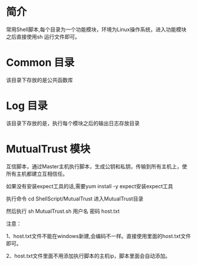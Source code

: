 # 简介

常用Shell脚本,每个目录为一个功能模块，环境为Linux操作系统，进入功能模块之后直接使用sh 运行文件即可。

# Common 目录

该目录下存放的是公共函数库

# Log 目录

该目录下存放的是，执行每个模块之后的输出日志存放目录

# MutualTrust 模块

互信脚本，通过Master主机执行脚本，生成公钥和私钥，传输到所有主机上，使所有主机都建立互相信任。

如果没有安装expect工具的话,需要yum install -y expect安装expect工具

执行命令 cd ShellScript/MutualTrust 进入MutualTrust目录

然后执行 sh MutualTrust.sh 用户名 密码 host.txt

注意：

1、host.txt文件不能在windows新建,会编码不一样。直接使用里面的host.txt文件即可。

2、host.txt文件里面不用添加执行脚本的主机ip，脚本里面会自动添加。

